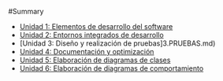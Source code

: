 #Summary


* [Unidad 1: Elementos de desarrollo del software](1.ELEMENTOS.md)
* [Unidad 2: Entornos integrados de desarrollo](2.ENTORNOS.md)
* [Unidad 3: Diseño y realización de pruebas]3.PRUEBAS.md)
* [Unidad 4: Documentación y optimización](4.DOCUMENTACIÓN.md)
* [Unidad 5: Elaboración de diagramas de clases](5.DIAGRAMAS_CLASES.md)
* [Unidad 6: Elaboración de diagramas de comportamiento](6.DIAGRAMAS_COMPORTAMIENTO.md)

